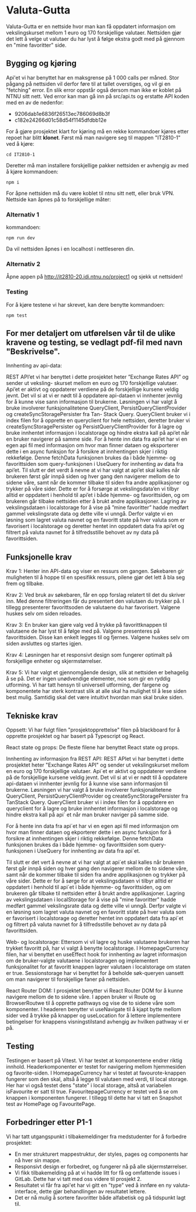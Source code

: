 # Valuta-Gutta

Valuta-Gutta er en nettside hvor man kan få oppdatert informasjon om vekslingskurset mellom 1 euro og 170 forskjellige valutaer. Nettsiden gjør det lett å velge ut valutaer du har lyst å følge ekstra godt med på gjennom en "mine favoritter" side.

## Bygging og kjøring

Api'et vi har benyttet har en maksgrense på 1 000 calls per måned. Stor pågang på nettsiden vil derfor føre til at tallet overstiges, og vil gi en "fetching" error. En slik error oppstår også dersom man ikke er koblet på NTNU sitt nett. Ved error kan man gå inn på src/api.ts og erstatte API koden med en av de nedenfor:
- 9206dab1e6836f26513ec786069d8b3f
- c182e24266d01c58d54f1145dfdbb12e

For å gjøre prosjektet klart for kjøring må en rekke kommandoer kjøres etter repoet har blitt **klonet**. Først må man navigere seg til mappen "IT2810-1" ved å kjøre:

```
cd IT2810-1
```

Deretter må man installere forskjellige pakker nettsiden er avhengig av med å kjøre kommandoen:

```
npm i
```

For åpne nettsiden må du være koblet til ntnu sitt nett, eller bruk VPN. Nettside kan åpnes på to forskjellige måter:

### Alternativ 1

kommandoen:

```
npm run dev
```

Da vil nettsiden åpnes i en localhost i nettleseren din.

### Alternativ 2

Åpne appen på http://it2810-20.idi.ntnu.no/project1 og sjekk ut nettsiden!

### Testing

For å kjøre testene vi har skrevet, kan dere benytte kommandoen:

```
npm test
```

## For mer detaljert om utførelsen vår til de ulike kravene og testing, se vedlagt pdf-fil med navn "Beskrivelse".

Innhenting av api-data:

REST API’et vi har benyttet i dette prosjektet heter ”Exchange Rates API” og sender ut veksling-
skurset mellom en euro og 170 forskjellige valutaer. Api’et er aktivt og oppdaterer verdiene på de
forskjellige kursene veldig jevnt. Det vil si at vi er nødt til å oppdatere api-dataen vi innhenter
jevnlig for å kunne vise sann informasjon til brukerne. Løsningen vi har valgt å bruke involverer
funksjonalitetene QueryClient, PersistQueryClientProvider og createSyncStoragePersister fra Tan-
Stack Query. QueryClient bruker vi i index filen for å opprette en queryclient for hele nettsiden,
deretter bruker vi createSyncStoragePersister og PersistQueryClientProvider for å lagre og bruke
innhentet informasjon i localstorage og hindre ekstra kall på api’et når en bruker navigerer på
samme side.
For å hente inn data fra api’et har vi en egen api fil med informasjon om hvor man finner dataen og
eksporterer dette i en async funksjon for å forsikre at innhentingen skjer i riktig rekkefølge. Denne
fetchData funksjonen brukes da i både hjemme- og favorittsiden som query-funksjonen i UseQuery
for innhenting av data fra api’et.
Til slutt er det verdt å nevne at vi har valgt at api’et skal kalles når brukeren først går innpå siden
og hver gang den navigerer mellom de to sidene våre, samt når de kommer tilbake til siden fra
andre applikasjoner og trykker på våre sider. Dette er for å forsørge at vekslingsdata’en vi tilbyr
alltid er oppdatert i henhold til api’et i både hjemme- og favorittsiden, og om brukeren går tilbake
nettsiden etter å brukt andre applikasjoner. Lagring av vekslingsdataen i localstorage for å vise
på ”mine favoritter” hadde medført gammel vekslingsrate data og dette ville vi unngå. Derfor
valgte vi en løsning som lagret valuta navnet og en favoritt state på hver valuta som er favorisert
i localstorage og deretter hentet inn oppdatert data fra api’et og filtrert på valuta navnet for å
tilfredsstille behovet av ny data på favorittsiden.

## Funksjonelle krav

Krav 1:
Henter inn API-data og viser en ressurs om gangen. Søkebaren gir muligheten til å hoppe til en spesifikk ressurs, pilene gjør det lett å bla seg frem og tilbake.

Krav 2:
Ved bruk av søkebaren, får en opp forslag relatert til det du skriver inn. Med denne filtreringen får du presentert den valutaen du trykker på. I tillegg presenterer favorittsoden de valutaene du har favorisert. Valgene huskes selv om siden reloades.

Krav 3:
En bruker kan gjøre valg ved å trykke på favorittknappen til valutaene de har lyst til å følge med på. Valgene presenteres på favorittsiden. Disse kan enkelt legges til og fjernes. Valgene huskes selv om siden avsluttes og startes igjen.

Krav 4:
Løsningen har et responsivt design som fungerer optimalt på forskjellige enheter og skjermstørrelser.

Krav 5:
Vi har valgt et gjennomgående design, slik at nettsiden er behagelig å se på. Det er ingen unødvendige elementer, noe som gir en ryddig utforming. Vi har tatt hensyn til universell utforming, der fargene og komponentete har sterk kontrast slik at alle skal ha mulighet til å lese siden best mulig. Samtidig skal det være intuitivt hvordan man skal bruke siden.

## Tekniske krav

Oppsett:
Vi har fulgt filen "prosjektopprettelse" filen på blackboard for å opprette prosjektet og har basert på Typescript og React.

React state og props:
De fleste filene har benyttet React state og props.

Innhenting av informasjon fra REST API:
REST APIet vi har benyttet i dette prosjektet heter "Exchange Rates API" og sender ut vekslingskurset mellom en euro og 170 forskjellige valutaer. Api´et er aktivt og oppdaterer verdiene på de forskjellige kursene veldig jevnt. Det vil si at vi er nødt til å oppdatere api-dataen vi innhenter jevnlig for å kunne vise sann informasjon til brukerne. Løsningen vi har valgt å bruke involverer funksjonalitetene QueryClient, PersistQueryClientProvider og createSyncStoragePersister fra TanStack Query. QueryClient bruker vi i index filen for å oppdatere en queryclient for å lagre og bruke innhentet informasjon i localstorage og hindre ekstra kall på api´
et når man bruker naviger på samme side.

For å hente inn data fra api´et har vi en egen api fil med informasjon om hvor man finner dataen og ekporterer dette i en async funksjon for å forsikre at innhentingen skjer i riktig rekkefølge. Denne fetchData funksjonen brukes da i både hjemme- og favorittsiden som query-funksjonen i UseQuery for innhenting av data fra api´et.

Til slutt er det vert å nevne at vi har valgt at api´et skal kalles når brukeren først går innpå siden og hver gang den navigerer mellom de to sidene våre, samt når de kommer tilbake til siden fra andre applikasjonen og trykker på våre sider. Dette er for å sørge for at vekslingsdataen vi tilbyr alltid er oppdatert i henhold til api´et i både hjemme- og favorittsiden, og om brukeren går tilbake til nettsiden etter å brukt andre applikasjoner. Lagring av vekslingsdataen i localStorage for å vise på "mine favoritter" hadde medført gammel vekslingsrate data og dette ville vi unngå. Derfpr valgte vi en løsning som lagret valuta navnet og en favoritt state på hver valuta som er favorisert i localstorage og deretter hentet inn oppdatert data fra api´et og filtrert på valuta navnet for å tilfredsstille behovet av ny data på favorittsiden.

Web- og localstorage:
Ettersom vi vil lagre og huske valutaene brukeren har trykket favoritt på, har vi valgt å benytte localstorage. I HomepageCurrency filen, har vi benyttet en useEffect hook for innhenting av lagret informasjon om de bruker-valgte valutaene i localstoragen og implementert funksjonalitet for at favoritt knappen lagrer valutaen i localstorage om staten er true.
Sessionstorage har vi benyttet for å beholde søk-queryen uansett om man navigerer til forskjellige faner på nettsiden.

React Router DOM:
I prosjektet benytter vi React Router DOM for å kunne navigere mellom de to sidene våre. I appen bruker vi Route og BrowserRoutwe til å opprette pathways og vise de to sidene våre som komponenter. I headeren benytter vi useNavigate til å kjapt bytte mellom sider ved å trykke på knapper og useLocation for å lettere implementere betingelser for knappens visningstilstand avhengig av hvilken pathway vi er på.

## Testing

Testingen er basert på Vitest. Vi har testet at komponentene endrer riktig innhold. Headerkomponenter er testet for navigering mellom hjemmesiden og favorite-siden. I HomepageCurrency har vi testet at favourote-knappen fungerer som den skal, altså å legge til valutaen med verdi, til local storage. Her har vi også testet dens "state" i local storage, altså at variabelen isFavourite er satt til true. FavouritepageCurrency er testet ved å se om knappen i komponenten fungerer. I tillegg til dette har vi tatt en Snapshot test av HomePage og FavouritePage.

## Forbedringer etter P1-1

Vi har tatt utgangspunkt i tilbakemeldinger fra medstudenter for å forbedre prosjektet:

- En mer strukturert mappestruktur, der styles, pages og components har nå hver sin mappe.
- Responsivt design er forbedret, og fungerer nå på alle skjermstørrelser.
- Vi fikk tilbakemelding på at vi hadde litt for få og omfattende issues i GitLab. Dette har vi tatt med oss videre til prosjekt 2.
- Resultatet vi får fra api'et har vi gitt en "type" ved å innføre en ny valuta-interface, dette gjør behandlingen av resultatet lettere.
- Det er nå mulig å sortere favoritter både alfabetisk og på tidspunkt lagt til.
